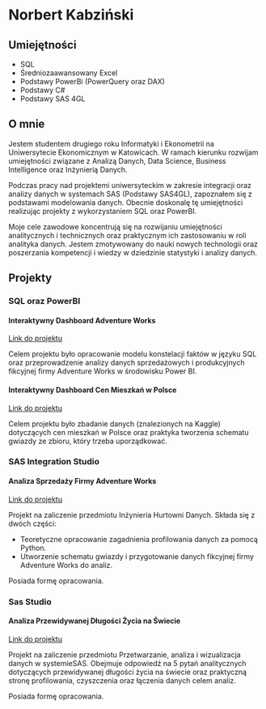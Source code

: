 # Norbert Kabziński
## Umiejętności
- SQL
- Średniozaawansowany Excel
- Podstawy PowerBi (PowerQuery oraz DAX)
- Podstawy C#
- Podstawy SAS 4GL

## O mnie
Jestem studentem drugiego roku Informatyki i Ekonometrii na Uniwersytecie Ekonomicznym w Katowicach. W ramach kierunku rozwijam umiejętności związane z Analizą Danych, Data Science, Business Intelligence oraz Inżynierią Danych. 

Podczas pracy nad projektemi uniwersyteckim w zakresie integracji oraz analizy danych w systemach SAS (Podstawy SAS4GL), zapoznałem się z podstawami modelowania danych. Obecnie doskonalę tę umiejętności realizując projekty z wykorzystaniem SQL oraz PowerBI.

Moje cele zawodowe koncentrują się na rozwijaniu umiejętności analitycznych i technicznych oraz praktycznym ich zastosowaniu w roli analityka danych. Jestem zmotywowany do nauki nowych technologii oraz poszerzania kompetencji i wiedzy w dziedzinie statystyki i analizy danych.

## Projekty

### SQL oraz PowerBI

#### Interaktywny Dashboard Adventure Works

[Link do projektu](https://github.com/nor0509/portfolioPL/blob/main/projekty/projekt1.md)

Celem projektu było opracowanie modelu konstelacji faktów w języku SQL oraz przeprowadzenie analizy danych sprzedażowych i produkcyjnych fikcyjnej firmy Adventure Works w środowisku Power BI.

#### Interaktywny Dashboard Cen Mieszkań w Polsce

[Link do projektu](https://github.com/nor0509/portfolioPL/blob/main/projekty/projekt1/projekt1.md)

Celem projektu było zbadanie danych (znalezionych na Kaggle) dotyczących cen mieszkań w Polsce oraz praktyka tworzenia schematu gwiazdy ze zbioru, który trzeba uporządkować.


### SAS Integration Studio

#### Analiza Sprzedaży Firmy Adventure Works
[Link do projektu](https://github.com/nor0509/portfolioPL/blob/main/projekty/projekt3/Projekt3.pdf)

Projekt na zaliczenie przedmiotu Inżynieria Hurtowni Danych. Składa się z dwóch części:

- Teoretyczne opracowanie zagadnienia profilowania danych za pomocą Python.
- Utworzenie schematu gwiazdy i przygotowanie danych fikcyjnej firmy Adventure Works do analiz.

Posiada formę opracowania.


### Sas Studio

#### Analiza Przewidywanej Długości Życia na Świecie

[Link do projektu](https://github.com/nor0509/portfolioPL/blob/main/projekty/projekt4/Projekt4.pdf)

Projekt na zaliczenie przedmiotu Przetwarzanie, analiza i wizualizacja danych w systemieSAS. Obejmuje odpowiedź na 5 pytań analitycznych dotyczących przewidywanej długości życia na świecie oraz praktyczną stronę profilowania, czyszczenia oraz łączenia danych celem analiz.

Posiada formę opracowania.
